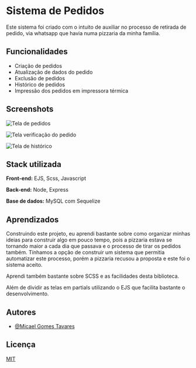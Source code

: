 
# Sistema de Pedidos

Este sistema foi criado com o intuito de auxiliar no processo de retirada de pedido, via whatsapp que havia numa pizzaria da minha família.


## Funcionalidades

- Criação de pedidos
- Atualização de dados do pedido
- Exclusão de pedidos
- Histórico de pedidos
- Impressão dos pedidos em impressora térmica


## Screenshots

![Tela de pedidos](https://imgur.com/5hOMWFv)

![Tela verificação do pedido](https://imgur.com/wFjGGxs)

![Tela de histórico](https://imgur.com/LmsfSTQ)



## Stack utilizada

**Front-end:** EJS, Scss, Javascript

**Back-end:** Node, Express

**Base de dados:** MySQL com Sequelize


## Aprendizados

Construindo este projeto, eu aprendi bastante sobre como organizar minhas ideias para construir algo em pouco tempo, pois a pizzaria estava se tornando maior a cada dia que passava e o processo de tirar os pedidos também. Tínhamos a opção de construir um sistema que permitia automatizar este processo, porém a pizzaria recusou a proposta e este foi o sistema aceito.

Aprendi também bastante sobre SCSS e as facilidades desta biblioteca.

Além de dividir as telas em partials utilizando o EJS que facilita bastante o desenvolvimento.


## Autores

- [@Micael Gomes Tavares](https://www.github.com/micazeera)


## Licença

[MIT](https://choosealicense.com/licenses/mit/)

